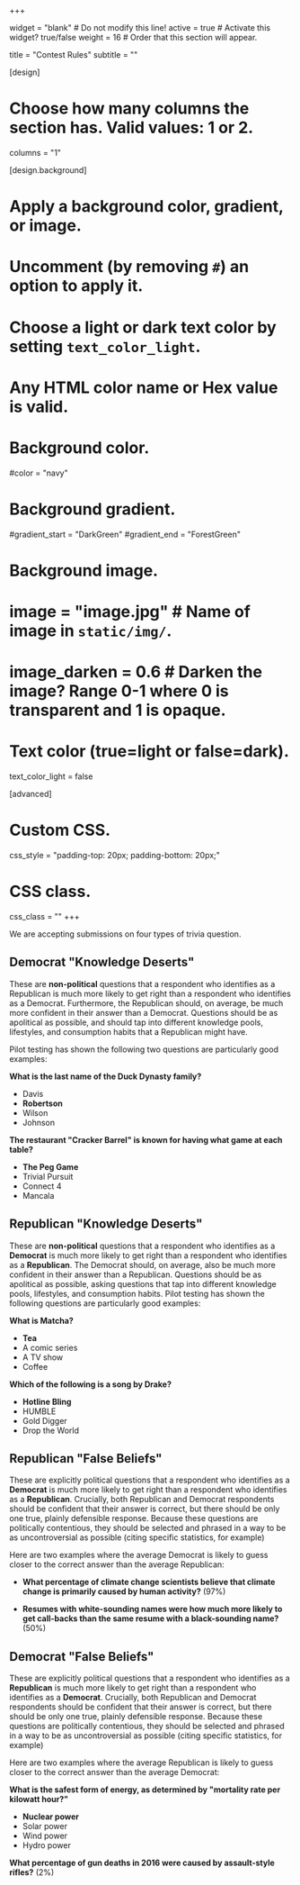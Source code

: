 +++

widget = "blank"  # Do not modify this line!
active = true  # Activate this widget? true/false
weight = 16  # Order that this section will appear.

title = "Contest Rules"
subtitle = ""

[design]
  # Choose how many columns the section has. Valid values: 1 or 2.
  columns = "1"

[design.background]
  # Apply a background color, gradient, or image.
  #   Uncomment (by removing `#`) an option to apply it.
  #   Choose a light or dark text color by setting `text_color_light`.
  #   Any HTML color name or Hex value is valid.

  # Background color.
  #color = "navy"

  # Background gradient.
  #gradient_start = "DarkGreen"
  #gradient_end = "ForestGreen"

  # Background image.
  # image = "image.jpg"  # Name of image in `static/img/`.
  # image_darken = 0.6  # Darken the image? Range 0-1 where 0 is transparent and 1 is opaque.

  # Text color (true=light or false=dark).
  text_color_light = false

[advanced]
 # Custom CSS.
 css_style = "padding-top: 20px; padding-bottom: 20px;"

 # CSS class.
 css_class = ""
+++

We are accepting submissions on four types of trivia question.

## Democrat "Knowledge Deserts"

These are **non-political** questions that a respondent who identifies as a Republican is much more likely to get right than a respondent who identifies as a Democrat.  Furthermore, the Republican should, on average, be much more confident in their answer than a Democrat.  Questions should be as apolitical as possible, and should tap into different knowledge pools, lifestyles, and consumption habits that a Republican might have.

Pilot testing has shown the following two questions are particularly good examples:

**What is the last name of the Duck Dynasty family?**
  *	Davis
  * **Robertson**
  * Wilson
  * Johnson

**The restaurant "Cracker Barrel" is known for having what game at each table?**
  * **The Peg Game**
  * Trivial Pursuit
  * Connect 4
  * Mancala

## Republican "Knowledge Deserts"

These are **non-political** questions that a respondent who identifies as a **Democrat** is much more likely to get right than a respondent who identifies as a **Republican**.  The Democrat should, on average, also be much more confident in their answer than a Republican. Questions should be as apolitical as possible, asking questions that tap into different knowledge pools, lifestyles, and consumption habits. Pilot testing has shown the following questions are particularly good examples:

**What is Matcha?**

 * **Tea**
 * A comic series
 * A TV show
 * Coffee

**Which of the following is a song by Drake?**

* **Hotline Bling**
* HUMBLE
* Gold Digger
* Drop the World

## Republican "False Beliefs"

These are explicitly political questions that a respondent who identifies as a **Democrat** is much more likely to get right than a respondent who identifies as a **Republican**.  Crucially, both Republican and Democrat respondents should be confident that their answer is correct, but there should be only one true, plainly defensible response.  Because these questions are politically contentious, they should be selected and phrased in a way to be as uncontroversial as possible (citing specific statistics, for example)

Here are two examples where the average Democrat is likely to guess closer to the correct answer than the average Republican:

- **What percentage of climate change scientists believe that climate change is primarily caused by human activity?** (97%)

- **Resumes with white-sounding names were how much more likely to get call-backs than the same resume with a black-sounding name?** (50%)

## Democrat "False Beliefs"

These are explicitly political questions that a respondent who identifies as a **Republican** is much more likely to get right than a respondent who identifies as a **Democrat**.  Crucially, both Republican and Democrat respondents should be confident that their answer is correct, but there should be only one true, plainly defensible response.  Because these questions are politically contentious, they should be selected and phrased in a way to be as uncontroversial as possible (citing specific statistics, for example)

Here are two examples where the average Republican is likely to guess closer to the correct answer than the average Democrat:

**What is the safest form of energy, as determined by "mortality rate per kilowatt hour?"**

- **Nuclear power**
- Solar power
- Wind power
- Hydro power

**What percentage of gun deaths in 2016 were caused by assault-style rifles?**	(2%)
